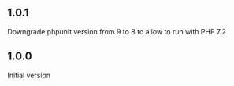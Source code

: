 ## 1.0.1
Downgrade phpunit version from 9 to 8 to allow to run with PHP 7.2

## 1.0.0
Initial version